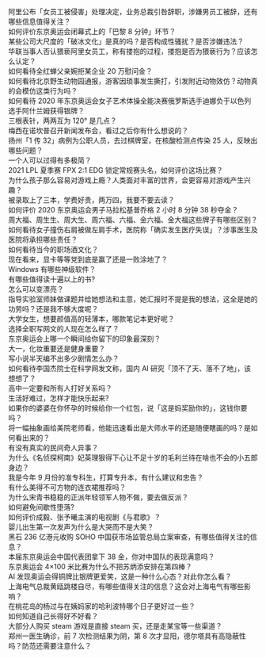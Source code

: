 阿里公布「女员工被侵害」处理决定，业务总裁引咎辞职，涉嫌男员工被辞，还有哪些信息值得关注？  
如何评价东京奥运会闭幕式上的「巴黎 8 分钟」环节？  
某些公司大尺度的「破冰文化」是真的吗？是否构成性骚扰？是否涉嫌违法？  
华联当事人否认猥亵阿里女员工，称有搂抱的过程，搂抱是否为猥亵行为？应该怎么认定？  
如何看待全红蝉父亲婉拒某企业 20 万慰问金？  
如何看待北京野生动物园通报，游客因琐事发生撕打，引发附近动物效仿？动物真的会模仿这类行为吗？  
如何看待 2020 年东京奥运会女子艺术体操全能决赛俄罗斯选手迪娜负于以色列选手阿什兰姆获得银牌？  
三根表针，两两互为 120° 是几点？  
梅西在诺坎普召开新闻发布会，看过之后你有什么想说的？  
扬州「1 传 32」病例为公职人员，去过棋牌室，在核酸检测点传染 25 人，反映出哪些问题？  
一个人可以过得有多极简？  
2021 LPL 夏季赛 FPX 2:1 EDG 锁定常规赛头名，如何评价这场比赛？  
为什么孩子那么容易对游戏上瘾？人类面对丰富的世界，会更容易对游戏产生兴趣？  
被录取上了三本，学费好贵，两万四，我要不要去读？  
如何评价 2020 东京奥运会男子马拉松基普乔格 2 小时 8 分钟 38 秒夺金？  
周大福、周生生、周大生、周六福、六福、金六福、金大福这些牌子有哪些区别？  
如何看待女子撞伤右肩被做左肩手术，医院称「确实发生医疗失误」？涉事医生及医院将承担哪些责任？  
如何看待当今的职场酒文化？  
现在看来，显卡等等党到底是赢了还是一败涂地了？  
Windows 有哪些神级软件？  
有哪些值得读十遍以上的书?  
怎么可以变漂亮？  
指导实验室师妹做课题并给她想法和主意，她汇报时不提是我的想法，这全是她的功劳吗？还是我不够大度呢？  
大学女生，想要颜值高的轻薄本，哪款笔记本更好呢？  
选择全职写网文的人现在怎么样了？  
东京奥运会上哪一个瞬间给你留下的印象最深刻？  
大一，化妆重要还是健身重要？  
写小说半天编不出多少剧情怎么办？  
如何看待李国杰院士在科学网发文称，国内 AI 研究「顶不了天、落不了地」，该想想了？  
高中一定要和所有人打好关系吗？  
生活好难过，怎样才能快乐起来?  
如果你的婆婆在你怀孕的时候给你一个红包，说「这是妈奖励你的」，这钱你要吗？  
将一幅抽象画给美院老师看，他能迅速看出是大师水平的还是随便瞎画的吗？是如何看出来的？  
有没有真实的民间奇人异事？  
为什么《名侦探柯南》妃英理狠得下心让不足十岁的毛利兰待在啥也不会的小五郎身边？  
我是今年 9 月份的准专科生，打算专升本，有什么建议和忠告？  
有什么美得不可方物的连衣裙推荐吗？  
为什么宋青书稳稳的正派年轻领军人物不做，要去做反派？  
如何避免间歇性堕落?  
如何评价成毅、张予曦主演的电视剧《与君歌》？  
婴儿出生第一次发声为什么是大哭而不是大笑？  
黑石 236 亿港元收购 SOHO 中国获市场监管总局立案审查，有哪些值得关注的信息？  
本届东京奥运会中国代表团拿下 38 金，你对中国队的表现满意吗？  
东京奥运会 4×100 米比赛为什么不把苏炳添安排在第四棒？  
AI 发现奥运会得铜牌比银牌更爱笑，这是一种什么心态？对此你怎么看？  
上海电气总裁黄瓯跳楼自尽，有哪些值得关注的信息？这会对上海电气有哪些影响？  
在桃花岛的杨过与在姨妈家的哈利波特哪个日子更好过一些？  
如何知道自己长得好不好看？  
大部分人购买 steam 游戏是直接 steam 买，还是走某宝等一些渠道？  
郑州一医生确诊，前 7 次检测结果为阴，第 8 次才显阳，德尔塔具有高隐蔽性吗？防范还需要注意什么？  

